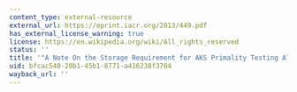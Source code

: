 ```yaml
---
content_type: external-resource
external_url: https://eprint.iacr.org/2013/449.pdf
has_external_license_warning: true
license: https://en.wikipedia.org/wiki/All_rights_reserved
status: ''
title: '"A Note On the Storage Requirement for AKS Primality Testing Algorithm." (PDF)'
uid: bfcac540-20b1-45b1-8771-a416238f3704
wayback_url: ''
---
```

